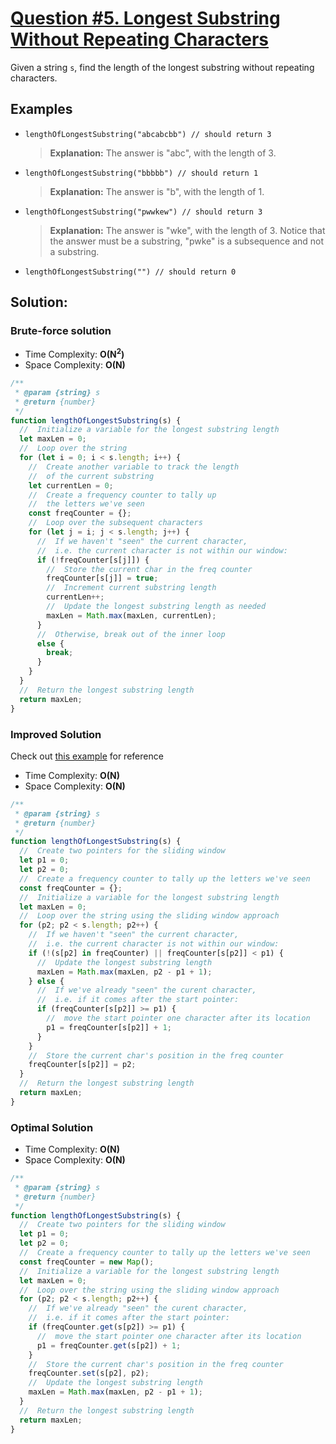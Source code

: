 # [Question #5. Longest Substring Without Repeating Characters](https://leetcode.com/problems/longest-substring-without-repeating-characters/)

Given a string `s`, find the length of the longest substring without repeating characters.

## Examples

- `lengthOfLongestSubstring("abcabcbb") // should return 3`

  > **Explanation:** The answer is "abc", with the length of 3.

- `lengthOfLongestSubstring("bbbbb") // should return 1`

  > **Explanation:** The answer is "b", with the length of 1.

- `lengthOfLongestSubstring("pwwkew") // should return 3`

  > **Explanation:** The answer is "wke", with the length of 3.
  > Notice that the answer must be a substring, "pwke" is a subsequence and not a substring.

- `lengthOfLongestSubstring("") // should return 0`

## Solution:

### Brute-force solution

- Time Complexity: **O(N<sup>2</sup>)**
- Space Complexity: **O(N)**

```js
/**
 * @param {string} s
 * @return {number}
 */
function lengthOfLongestSubstring(s) {
  //  Initialize a variable for the longest substring length
  let maxLen = 0;
  //  Loop over the string
  for (let i = 0; i < s.length; i++) {
    //  Create another variable to track the length
    //  of the current substring
    let currentLen = 0;
    //  Create a frequency counter to tally up
    //  the letters we've seen
    const freqCounter = {};
    //  Loop over the subsequent characters
    for (let j = i; j < s.length; j++) {
      //  If we haven't "seen" the current character,
      //  i.e. the current character is not within our window:
      if (!freqCounter[s[j]]) {
        //  Store the current char in the freq counter
        freqCounter[s[j]] = true;
        //  Increment current substring length
        currentLen++;
        //  Update the longest substring length as needed
        maxLen = Math.max(maxLen, currentLen);
      }
      //  Otherwise, break out of the inner loop
      else {
        break;
      }
    }
  }
  //  Return the longest substring length
  return maxLen;
}
```

### Improved Solution

Check out [this example](../Problem%20Solving%20Patterns/9.%20Sliding%20Window%20-%20Find%20Longest%20Substring.md) for reference

- Time Complexity: **O(N)**
- Space Complexity: **O(N)**

```js
/**
 * @param {string} s
 * @return {number}
 */
function lengthOfLongestSubstring(s) {
  //  Create two pointers for the sliding window
  let p1 = 0;
  let p2 = 0;
  //  Create a frequency counter to tally up the letters we've seen
  const freqCounter = {};
  //  Initialize a variable for the longest substring length
  let maxLen = 0;
  //  Loop over the string using the sliding window approach
  for (p2; p2 < s.length; p2++) {
    //  If we haven't "seen" the current character,
    //  i.e. the current character is not within our window:
    if (!(s[p2] in freqCounter) || freqCounter[s[p2]] < p1) {
      //  Update the longest substring length
      maxLen = Math.max(maxLen, p2 - p1 + 1);
    } else {
      //  If we've already "seen" the curent character,
      //  i.e. if it comes after the start pointer:
      if (freqCounter[s[p2]] >= p1) {
        //  move the start pointer one character after its location
        p1 = freqCounter[s[p2]] + 1;
      }
    }
    //  Store the current char's position in the freq counter
    freqCounter[s[p2]] = p2;
  }
  //  Return the longest substring length
  return maxLen;
}
```

### Optimal Solution

- Time Complexity: **O(N)**
- Space Complexity: **O(N)**

```js
/**
 * @param {string} s
 * @return {number}
 */
function lengthOfLongestSubstring(s) {
  //  Create two pointers for the sliding window
  let p1 = 0;
  let p2 = 0;
  //  Create a frequency counter to tally up the letters we've seen
  const freqCounter = new Map();
  //  Initialize a variable for the longest substring length
  let maxLen = 0;
  //  Loop over the string using the sliding window approach
  for (p2; p2 < s.length; p2++) {
    //  If we've already "seen" the curent character,
    //  i.e. if it comes after the start pointer:
    if (freqCounter.get(s[p2]) >= p1) {
      //  move the start pointer one character after its location
      p1 = freqCounter.get(s[p2]) + 1;
    }
    //  Store the current char's position in the freq counter
    freqCounter.set(s[p2], p2);
    //  Update the longest substring length
    maxLen = Math.max(maxLen, p2 - p1 + 1);
  }
  //  Return the longest substring length
  return maxLen;
}
```
